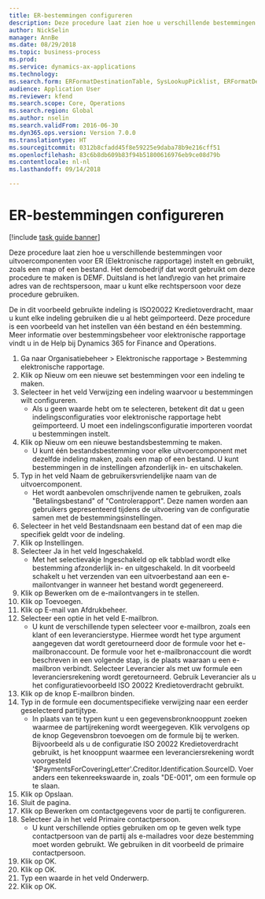 ```yaml
--- 
title: ER-bestemmingen configureren
description: Deze procedure laat zien hoe u verschillende bestemmingen voor uitvoercomponenten voor ER (Elektronische rapportage) instelt en gebruikt, zoals een map of een bestand.
author: NickSelin
manager: AnnBe
ms.date: 08/29/2018
ms.topic: business-process
ms.prod: 
ms.service: dynamics-ax-applications
ms.technology: 
ms.search.form: ERFormatDestinationTable, SysLookupPicklist, ERFormatDestinationSettings, ERFormatDestinationEmailSettings, ERExpressionDesignerFormula, SRSPrintDestinationTokens
audience: Application User
ms.reviewer: kfend
ms.search.scope: Core, Operations
ms.search.region: Global
ms.author: nselin
ms.search.validFrom: 2016-06-30
ms.dyn365.ops.version: Version 7.0.0
ms.translationtype: HT
ms.sourcegitcommit: 0312b8cfadd45f8e59225e9daba78b9e216cff51
ms.openlocfilehash: 83c6b8db609b83f94b51800616976eb9ce08d79b
ms.contentlocale: nl-nl
ms.lasthandoff: 09/14/2018

---
```

# <a name="er-configure-destinations"></a>ER-bestemmingen configureren

[!include [task guide banner](../../includes/task-guide-banner.md)]

Deze procedure laat zien hoe u verschillende bestemmingen voor uitvoercomponenten voor ER (Elektronische rapportage) instelt en gebruikt, zoals een map of een bestand. Het demobedrijf dat wordt gebruikt om deze procedure te maken is DEMF. Duitsland is het land\regio van het primaire adres van de rechtspersoon, maar u kunt elke rechtspersoon voor deze procedure gebruiken. 

De in dit voorbeeld gebruikte indeling is ISO20022 Kredietoverdracht, maar u kunt elke indeling gebruiken die u al hebt geïmporteerd. Deze procedure is een voorbeeld van het instellen van één bestand en één bestemming. Meer informatie over bestemmingsbeheer voor elektronische rapportage vindt u in de Help bij Dynamics 365 for Finance and Operations.

1. Ga naar Organisatiebeheer > Elektronische rapportage > Bestemming elektronische rapportage.
2. Klik op Nieuw om een nieuwe set bestemmingen voor een indeling te maken.
3. Selecteer in het veld Verwijzing een indeling waarvoor u bestemmingen wilt configureren.
    * Als u geen waarde hebt om te selecteren, betekent dit dat u geen indelingsconfiguraties voor elektronische rapportage hebt geïmporteerd. U moet een indelingsconfiguratie importeren voordat u bestemmingen instelt.  
4. Klik op Nieuw om een nieuwe bestandsbestemming te maken.
    * U kunt één bestandsbestemming voor elke uitvoercomponent met dezelfde indeling maken, zoals een map of een bestand. U kunt bestemmingen in de instellingen afzonderlijk in- en uitschakelen.  
5. Typ in het veld Naam de gebruikersvriendelijke naam van de uitvoercomponent.
    * Het wordt aanbevolen omschrijvende namen te gebruiken, zoals "Betalingsbestand" of "Controlerapport". Deze namen worden aan gebruikers gepresenteerd tijdens de uitvoering van de configuratie samen met de bestemmingsinstellingen.  
6. Selecteer in het veld Bestandsnaam een bestand dat of een map die specifiek geldt voor de indeling.
7. Klik op Instellingen.
8. Selecteer Ja in het veld Ingeschakeld.
    * Met het selectievakje Ingeschakeld op elk tabblad wordt elke bestemming afzonderlijk in- en uitgeschakeld. In dit voorbeeld schakelt u het verzenden van een uitvoerbestand aan een e-mailontvanger in wanneer het bestand wordt gegenereerd.  
9. Klik op Bewerken om de e-mailontvangers in te stellen.
10. Klik op Toevoegen.
11. Klik op E-mail van Afdrukbeheer.
12. Selecteer een optie in het veld E-mailbron.
    * U kunt de verschillende typen selecteer voor e-mailbron, zoals een klant of een leverancierstype. Hiermee wordt het type argument aangegeven dat wordt geretourneerd door de formule voor het e-mailbronaccount. De formule voor het e-mailbronaccount die wordt beschreven in een volgende stap, is de plaats waaraan u een e-mailbron verbindt. Selecteer Leverancier als met uw formule een leveranciersrekening wordt geretourneerd. Gebruik Leverancier als u het configuratievoorbeeld ISO 20022 Kredietoverdracht gebruikt.  
13. Klik op de knop E-mailbron binden.
14. Typ in de formule een documentspecifieke verwijzing naar een eerder geselecteerd partijtype.
    * In plaats van te typen kunt u een gegevensbronknooppunt zoeken waarmee de partijrekening wordt weergegeven. Klik vervolgens op de knop Gegevensbron toevoegen om de formule bij te werken. Bijvoorbeeld als u de configuratie ISO 20022 Kredietoverdracht gebruikt, is het knooppunt waarmee een leveranciersrekening wordt voorgesteld '$PaymentsForCoveringLetter'.Creditor.Identification.SourceID. Voer anders een tekenreekswaarde in, zoals "DE-001", om een formule op te slaan.  
15. Klik op Opslaan.
16. Sluit de pagina.
17. Klik op Bewerken om contactgegevens voor de partij te configureren.
18. Selecteer Ja in het veld Primaire contactpersoon.
    * U kunt verschillende opties gebruiken om op te geven welk type contactpersoon van de partij als e-mailadres voor deze bestemming moet worden gebruikt. We gebruiken in dit voorbeeld de primaire contactpersoon.  
19. Klik op OK.
20. Klik op OK.
21. Typ een waarde in het veld Onderwerp.
22. Klik op OK.


